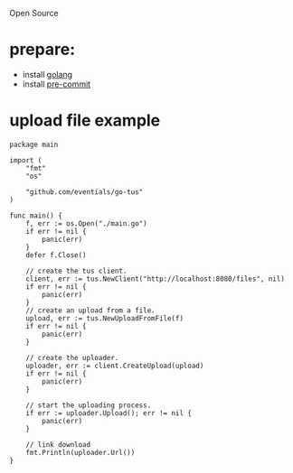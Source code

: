 Open Source


# prepare:
- install [golang](https://go.dev/)
- install [pre-commit](https://pre-commit.com/)

# upload file example
```
package main

import (
	"fmt"
	"os"

	"github.com/eventials/go-tus"
)

func main() {
	f, err := os.Open("./main.go")
	if err != nil {
		panic(err)
	}
	defer f.Close()

	// create the tus client.
	client, err := tus.NewClient("http://localhost:8080/files", nil)
	if err != nil {
		panic(err)
	}
	// create an upload from a file.
	upload, err := tus.NewUploadFromFile(f)
	if err != nil {
		panic(err)
	}

	// create the uploader.
	uploader, err := client.CreateUpload(upload)
	if err != nil {
		panic(err)
	}

	// start the uploading process.
	if err := uploader.Upload(); err != nil {
		panic(err)
	}

	// link download
	fmt.Println(uploader.Url())
}
```